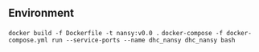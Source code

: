 ## Environment

`docker build -f Dockerfile -t nansy:v0.0 .`
`docker-compose -f docker-compose.yml run --service-ports --name dhc_nansy dhc_nansy bash`